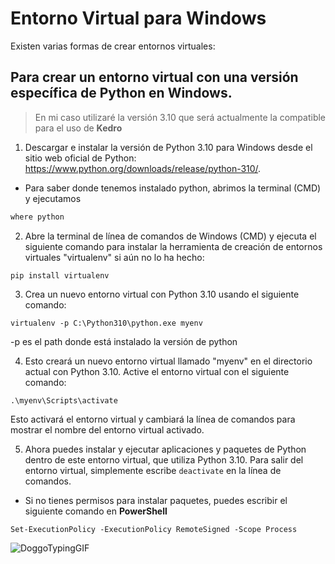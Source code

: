 # Entorno Virtual para Windows

Existen varias formas de crear entornos virtuales:
## Para crear un entorno virtual con una versión específica de Python en Windows.

> En mi caso utilizaré la versión 3.10 que será actualmente la compatible para el uso de **Kedro**

1. Descargar e instalar la versión de Python 3.10 para Windows desde el sitio web oficial de Python: https://www.python.org/downloads/release/python-310/.
  * Para saber donde tenemos instalado python, abrimos la terminal (CMD) y ejecutamos
  ````cmd
  where python
  ````
2. Abre la terminal de línea de comandos de Windows (CMD) y ejecuta el siguiente comando para instalar la herramienta de creación de entornos virtuales "virtualenv" si aún no lo ha hecho:

````shell
pip install virtualenv
````

3. Crea un nuevo entorno virtual con Python 3.10 usando el siguiente comando:

````shell
virtualenv -p C:\Python310\python.exe myenv
````
-p es el path donde está instalado la versión de python

4. Esto creará un nuevo entorno virtual llamado "myenv" en el directorio actual con Python 3.10.
Active el entorno virtual con el siguiente comando:

````shell
.\myenv\Scripts\activate
````
Esto activará el entorno virtual y cambiará la línea de comandos para mostrar el nombre del entorno virtual activado.

5. Ahora puedes instalar y ejecutar aplicaciones y paquetes de Python dentro de este entorno virtual, que utiliza Python 3.10. Para salir del entorno virtual, simplemente escribe `deactivate` en la línea de comandos.

- Si no tienes permisos para instalar paquetes, puedes escribir el siguiente comando en **PowerShell**

````shell
Set-ExecutionPolicy -ExecutionPolicy RemoteSigned -Scope Process 
````

![DoggoTypingGIF](https://user-images.githubusercontent.com/113723139/222743720-9fbc1bae-d540-45ab-81b8-aacf35ef0585.gif)
